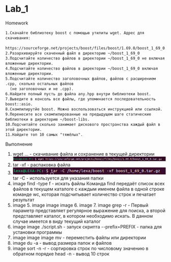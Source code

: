 # Lab_1
Homework

    1.Скачайте библиотеку boost с помощью утилиты wget. Адрес для скачивания:
      https://sourceforge.net/projects/boost/files/boost/1.69.0/boost_1_69_0.tar.gz.
    2.Разархивируйте скаченный файл в директорию ~/boost_1_69_0
    3.Подсчитайте количество файлов в директории ~/boost_1_69_0 не включая вложенные директории.
    4.Подсчитайте количество файлов в директории ~/boost_1_69_0 включая вложенные директории.
    5.Подсчитайте количество заголовочных файлов, файлов с расширением .cpp, сколько остальных файлов
      (не заголовочных и не .cpp).
    6.Найдите полный пусть до файла any.hpp внутри библиотеки boost.
    7.Выведите в консоль все файлы, где упоминается последовательность boost::asio.
    8.Скомпилирутйе boost. Можно воспользоваться инструкцией или ссылкой.
    9.Перенесите все скомпилированные на предыдущем шаге статические библиотеки в директорию ~/boost-libs.
    10.Подсчитайте сколько занимает дискового пространства каждый файл в этой директории.
    11.Найдите топ 10 самых "тяжёлых".

Выполнение
1.  wget ... - скачивание файла и сохранение в текущей директории
![image](https://github.com/Alex-Ne2/TiMP/blob/main/lab_1_1.png)
2.  tar -xf - распаковка файла
3.  ![image](https://github.com/Alex-Ne2/TiMP/blob/main/lab_1_2.png)
tar -C - используется для указания папки
4. image find -type f - искать файлы
Команда find передаёт список всех файлов в текущем каталоге с каждым именем файла в одной строке команде wc, которая подсчитывает количество строк и печатает результат
5. image 5. image image image 6. image 7. image grep -r - Первый параметр представляет регулярное выражение для поиска, а второй представляет каталог, в котором необходимо искать. В данном случае имеется в виду текущий каталог
8. image image ./script.sh - запуск скрипта
--prefix=PREFIX - папка для установки программы
9. image image image mv - переместить файлы или директории
10. image du -a - вывод размера папок и файлов
11. image sort -n -r - сортировка строк по числовому значению в обратном порядке
head -n - вывод 10 строк

